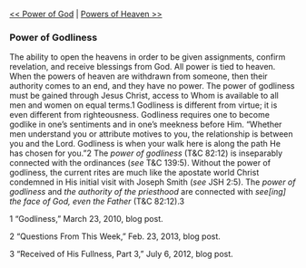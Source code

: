 [<< Power of God](Power%20of%20God.md)  |  [Powers of Heaven >>](Powers%20of%20Heaven.md)

### Power of Godliness
The ability to open the heavens in order to be given assignments, confirm revelation, and receive blessings from God. All power is tied to heaven. When the powers of heaven are withdrawn from someone, then their authority comes to an end, and they have no power. The power of godliness must be gained through Jesus Christ, access to Whom is available to all men and women on equal terms.1 Godliness is different from virtue; it is even different from righteousness. Godliness requires one to become godlike in one’s sentiments and in one’s meekness before Him. “Whether men understand you or attribute motives to you, the relationship is between you and the Lord. Godliness is when your walk here is along the path He has chosen for you.”2 The *power of godliness* (T&C 82:12) is inseparably connected with the ordinances (*see* T&C 139:5). Without the power of godliness, the current rites are much like the apostate world Christ condemned in His initial visit with Joseph Smith (*see* JSH 2:5). The *power of godliness* and *the authority of the priesthood* are connected with *see[ing] the face of God, even the Father* (T&C 82:12).3



1 “Godliness,” March 23, 2010, blog post.


2 “Questions From This Week,” Feb. 23, 2013, blog post.


3 “Received of His Fullness, Part 3,” July 6, 2012, blog post.